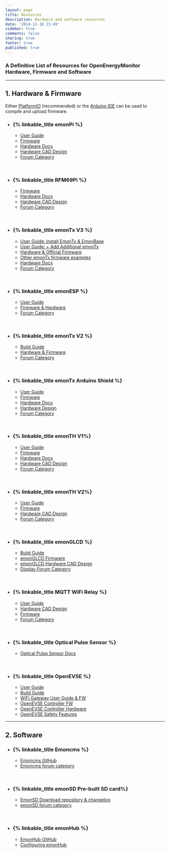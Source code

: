 ```yaml
---
layout: page
title: Resources
description: Hardware and software resources
date: '2014-12-18 21:49'
sidebar: true
comments: false
sharing: true
footer: true
published: true
---
```


### A Definitive List of Resources for OpenEnergyMonitor Hardware, Firmware and Software

***

## 1. Hardware & Firmware

Either [PlatformIO](https://guide.openenergymonitor.org/technical/compiling/) (recommended) or the [Arduino IDE](https://learn.openenergymonitor.org/electricity-monitoring/arduino-ide/windows10ide) can be used to compile and upload firmware. 

- ### {% linkable_title emonPi %}
  - [User Guide](https://guide.openenergymonitor.org/setup/install)
  - [Firmware](https://github.com/openenergymonitor/emonpi)
  - [Hardware Docs](https://wiki.openenergymonitor.org/index.php?title=EmonPi)
  - [Hardware CAD Design](https://github.com/openenergymonitor/Hardware/tree/master/emonPi)
  - [Forum Category](https://community.openenergymonitor.org/c/hardware/emonpi)

<br/>

- ### {% linkable_title RFM69Pi %}
  - [Firmware](https://github.com/openenergymonitor/rfm2pi)
  - [Hardware Docs](https://wiki.openenergymonitor.org/index.php/RFM69Pi_V3)
  - [Hardware CAD Design](https://github.com/openenergymonitor/rfm2pi)
  - [Forum Category](https://community.openenergymonitor.org/c/hardware/rfm69pi)

<br/>

- ### {% linkable_title emonTx V3 %}
  - [User Guide: Install EmonTx & EmonBase](https://guide.openenergymonitor.org/setup/install-emontx/)
  - [User Guide: + Add Additional emonTx](https://guide.openenergymonitor.org/setup/install-emontx/)
  - [Hardware & Official Firmware](https://github.com/openenergymonitor/emontx3)
  - [Other emonTx firmware examples](https://github.com/openenergymonitor/emonTxFirmware)
  - [Hardware Docs](https://wiki.openenergymonitor.org/index.php?title=EmonTx_V3.4)
  - [Forum Category](https://community.openenergymonitor.org/c/hardware/emontx)

<br/>
  
- ### {% linkable_title emonESP %}
  - [User Guide](https://guide.openenergymonitor.org/setup/esp8266-adapter-emontx/)
  - [Firmware & Hardware](https://github.com/openenergymonitor/emonesp)
  - [Forum Category](https://community.openenergymonitor.org/c/hardware/emonesp)
 
<br/>
 
 - ### {% linkable_title emonTx V2 %}
   - [Build Guide](https://github.com/openenergymonitor/emontx2/blob/master/buildguide.md)
   - [Hardware & Firmware](https://github.com/openenergymonitor/emontx2)
   - [Forum Category](https://community.openenergymonitor.org/c/hardware/emontx)

<br/>

- ### {% linkable_title emonTx Arduino Shield %}
  - [User Guide](https://wiki.openenergymonitor.org/index.php/EmonTx_Arduino_Shield#emonTx_Arduino_Shield)
  - [Firmware](https://github.com/openenergymonitor/emontx-shield)
  - [Hardware Docs](https://wiki.openenergymonitor.org/index.php/EmonTx_Arduino_Shield#emonTx_Arduino_Shield)
  - [Hardware Design](https://github.com/openenergymonitor/emontx-shield)
  - [Forum Category](https://community.openenergymonitor.org/c/hardware/emontx)

<br/>

- ### {% linkable_title emonTH V1%}
  - [User Guide](https://guide.openenergymonitor.org/setup/emonth)
  - [Firmware](https://github.com/openenergymonitor/emonth)
  - [Hardware Docs](https://wiki.openenergymonitor.org/index.php/EmonTH_V1.5)
  - [Hardware CAD Design](https://github.com/openenergymonitor/emonth)
  - [Forum Category](https://community.openenergymonitor.org/c/hardware/emonth)

<br/>

- ### {% linkable_title emonTH V2%}
  - [User Guide](https://guide.openenergymonitor.org/setup/emonth/)
  - [Firmware](https://github.com/openenergymonitor/emonth2)
  - [Hardware CAD Design](https://github.com/openenergymonitor/emonth2)
  - [Forum Category](https://community.openenergymonitor.org/c/hardware/emonth)

<br/>

- ### {% linkable_title emonGLCD %}
  - [Build Guide](https://github.com/openenergymonitor/EmonGLCD/tree/master/buildguide) 
  - [emonGLCD Firmware](https://github.com/openenergymonitor/emonglcd)
  - [emonGLCD Hardware CAD Design](https://github.com/openenergymonitor/emonglcd)
  - [Display Forum Category](https://community.openenergymonitor.org/c/hardware/display)

<br/>

- ### {% linkable_title MQTT WiFi Relay %}
  - [User Guide](https://guide.openenergymonitor.org/integrations/mqtt-relay/)
  - [Hardware CAD Design](https://github.com/mharizanov/ESP8266_Relay_Board)
  - [Firmware](https://github.com/openenergymonitor/ESP8266_Relay_Board)
  - [Forum Category](https://community.openenergymonitor.org/c/hardware/wifi-relay)

<br/>

- ### {% linkable_title Optical Pulse Sensor %}
  - [Optical Pulse Sensor Docs](https://guide.openenergymonitor.org/setup/optical-pulse-sensor)

<br/>

- ### {% linkable_title OpenEVSE %}
  - [User Guide](https://guide.openenergymonitor.org/integrations/openevse)
  - [Build Guide](http://openevse.dozuki.com/Guide/OpenEVSE+50A+Charging+Station/8)
  - [WiFi Gateway User Guide & FW](https://github.com/openevse/ESP8266_WiFi_v2.x/)
  - [OpenEVSE Controller FW](https://github.com/OpenEVSE/open_evse)
  - [OpenEVSE Controller Hardware](https://github.com/OpenEVSE/OpenEVSE_PLUS)
  - [OpenEVSE Safety Features](https://openev.freshdesk.com/support/solutions/articles/6000113537-openevse-safety-features)

***

## 2. Software

- ### {% linkable_title Emoncms %}
  - [Emoncms GitHub](https://github.com/emoncms/emoncms)
  - [Emoncms forum category](https://community.openenergymonitor.org/c/emoncms)

<br/>

- ### {% linkable_title emonSD Pre-built SD card%}
  - [EmonSD Download repository & changelog](https://github.com/openenergymonitor/emonpi/wiki/emonSD-pre-built-SD-card-Download-&-Change-Log)
  - [emonSD forum category](https://community.openenergymonitor.org/c/emonsd)

<br/>

- ### {% linkable_title emonHub %}
  - [EmonHub GitHub](https://github.com/openenergymonitor/emonhub)
  - [Configuring emonHub](https://github.com/openenergymonitor/emonhub/blob/emon-pi/configuration.md)
